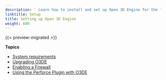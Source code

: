 ```yaml
---
description: ' Learn how to install and set up Open 3D Engine for the first time. '
linktitle: Setup
title: Setting up Open 3D Engine
weight: 600
---
```


{{< preview-migrated >}}

**Topics**

+ [System requirements](requirements.md)
+ [Upgrading O3DE](upgrading.md)
+ [Enabling a Firewall](firewall.md)
+ [Using the Perforce Plugin with O3DE](perforce-plugin.md)
